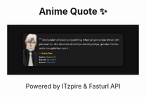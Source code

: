 <h2 align="center">Anime Quote ✨</h2>
<p align="center">
  <img src="quotes-img/2025-04-27_19-00-08.png" alt="Sebas Tian" width="300"/>
</p>

<p align="center">Powered by ITzpire & Fasturl API</p>
